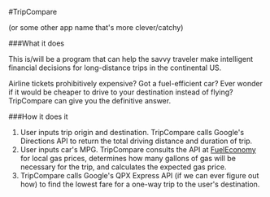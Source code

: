 #TripCompare

(or some other app name that's more clever/catchy)

###What it does

This is/will be a program that can help the savvy traveler make intelligent
financial decisions for long-distance trips in the continental US.  

Airline tickets prohibitively expensive?  Got a fuel-efficient car?  Ever wonder
if it would be cheaper to drive to your destination instead of flying? TripCompare
can give you the definitive answer.

###How it does it

1. User inputs trip origin and destination. TripCompare calls Google's Directions
API to return the total driving distance and duration of trip.
2. User inputs car's MPG. TripCompare consults the API at [FuelEconomy](http://www.fueleconomy.gov/feg/ws/)
for local gas prices, determines how many gallons of gas will be necessary for
the trip, and calculates the expected gas price.
3. TripCompare calls Google's QPX Express API (if we can ever figure out how) to
find the lowest fare for a one-way trip to the user's destination.
